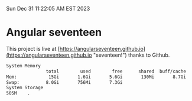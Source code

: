 Sun Dec 31 11:22:05 AM EST 2023

# Angular seventeen


This project is live at [https://angularseventeen.github.io](https://angularseventeen.github.io "seventeen!") thanks to Github.

```bash
System Memory
               total        used        free      shared  buff/cache   available
Mem:            15Gi       1.6Gi       5.6Gi       130Mi       8.7Gi        13Gi
Swap:          8.0Gi       756Mi       7.3Gi
System Storage
505M	.
```
